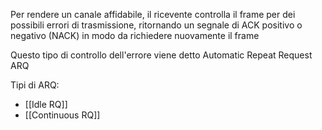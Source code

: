 Per rendere un canale affidabile, il ricevente controlla il frame per dei possibili errori di trasmissione, ritornando un segnale di ACK positivo o negativo (NACK) in modo da richiedere nuovamente il frame

Questo tipo di controllo dell'errore viene detto Automatic Repeat Request ARQ

Tipi di ARQ:
- [[Idle RQ]]
- [[Continuous RQ]]